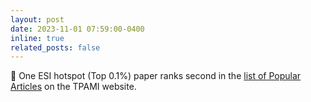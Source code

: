 ```yaml
---
layout: post
date: 2023-11-01 07:59:00-0400
inline: true
related_posts: false
---
```


:sunflower: One ESI hotspot (Top 0.1%) paper ranks second in the [list of Popular Articles](https://ieeexplore.ieee.org/xpl/RecentIssue.jsp?punumber=34) on the TPAMI website.
